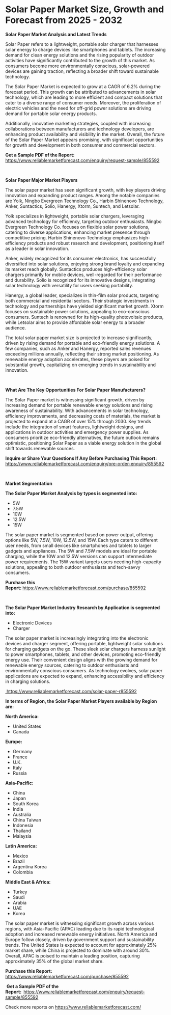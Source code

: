 <p><h1>Solar Paper Market Size, Growth and Forecast from 2025 - 2032</h1></p><p><strong>Solar Paper Market Analysis and Latest Trends</strong></p>
<p><p>Solar Paper refers to a lightweight, portable solar charger that harnesses solar energy to charge devices like smartphones and tablets. The increasing demand for clean energy solutions and the rising popularity of outdoor activities have significantly contributed to the growth of this market. As consumers become more environmentally conscious, solar-powered devices are gaining traction, reflecting a broader shift toward sustainable technology.</p><p>The Solar Paper Market is expected to grow at a CAGR of 6.2% during the forecast period. This growth can be attributed to advancements in solar technology, which are leading to more efficient and compact solutions that cater to a diverse range of consumer needs. Moreover, the proliferation of electric vehicles and the need for off-grid power solutions are driving demand for portable solar energy products. </p><p>Additionally, innovative marketing strategies, coupled with increasing collaborations between manufacturers and technology developers, are enhancing product availability and visibility in the market. Overall, the future of the Solar Paper Market appears promising, with significant opportunities for growth and development in both consumer and commercial sectors.</p></p>
<p><strong>Get a Sample PDF of the Report:&nbsp;</strong> <a href="https://www.reliablemarketforecast.com/enquiry/request-sample/855592?utm_campaign=2317&utm_medium=2&utm_source=Github&utm_content=ia&utm_term=13022025&utm_id=solar-paper">https://www.reliablemarketforecast.com/enquiry/request-sample/855592</a></p>
<p>&nbsp;</p>
<p><strong>Solar Paper Major Market Players</strong></p>
<p><p>The solar paper market has seen significant growth, with key players driving innovation and expanding product ranges. Among the notable companies are Yolk, Ningbo Evergreen Technology Co., Harbin Shinenovo Technology, Anker, Suntactics, Solio, Hanergy, Xtorm, Suntech, and Letsolar. </p><p>Yolk specializes in lightweight, portable solar chargers, leveraging advanced technology for efficiency, targeting outdoor enthusiasts. Ningbo Evergreen Technology Co. focuses on flexible solar power solutions, catering to diverse applications, enhancing market presence through competitive pricing. Harbin Shinenovo Technology emphasizes high-efficiency products and robust research and development, positioning itself as a leader in solar innovation.</p><p>Anker, widely recognized for its consumer electronics, has successfully diversified into solar solutions, enjoying strong brand loyalty and expanding its market reach globally. Suntactics produces high-efficiency solar chargers primarily for mobile devices, well-regarded for their performance and durability. Solio is recognized for its innovative designs, integrating solar technology with versatility for users seeking portability.</p><p>Hanergy, a global leader, specializes in thin-film solar products, targeting both commercial and residential sectors. Their strategic investments in technology and partnerships have yielded significant market growth. Xtorm focuses on sustainable power solutions, appealing to eco-conscious consumers. Suntech is renowned for its high-quality photovoltaic products, while Letsolar aims to provide affordable solar energy to a broader audience.</p><p>The total solar paper market size is projected to increase significantly, driven by rising demand for portable and eco-friendly energy solutions. A few companies, such as Anker and Hanergy, reported sales revenues exceeding millions annually, reflecting their strong market positioning. As renewable energy adoption accelerates, these players are poised for substantial growth, capitalizing on emerging trends in sustainability and innovation.</p></p>
<p>&nbsp;</p>
<p><strong>What Are The Key Opportunities For Solar Paper Manufacturers?</strong></p>
<p><p>The Solar Paper market is witnessing significant growth, driven by increasing demand for portable renewable energy solutions and rising awareness of sustainability. With advancements in solar technology, efficiency improvements, and decreasing costs of materials, the market is projected to expand at a CAGR of over 15% through 2030. Key trends include the integration of smart features, lightweight designs, and applications in outdoor activities and emergency power supplies. As consumers prioritize eco-friendly alternatives, the future outlook remains optimistic, positioning Solar Paper as a viable energy solution in the global shift towards renewable sources.</p></p>
<p><strong>Inquire or Share Your Questions If Any Before Purchasing This Report:</strong> <a href="https://www.reliablemarketforecast.com/enquiry/pre-order-enquiry/855592?utm_campaign=2317&utm_medium=2&utm_source=Github&utm_content=ia&utm_term=13022025&utm_id=solar-paper">https://www.reliablemarketforecast.com/enquiry/pre-order-enquiry/855592</a></p>
<p>&nbsp;</p>
<p><strong>Market Segmentation</strong></p>
<p><strong>The Solar Paper Market Analysis by types is segmented into:</strong></p>
<p><ul><li>5W</li><li>7.5W</li><li>10W</li><li>12.5W</li><li>15W</li></ul></p>
<p><p>The solar paper market is segmented based on power output, offering options like 5W, 7.5W, 10W, 12.5W, and 15W. Each type caters to different user needs, from small devices like smartphones and tablets to larger gadgets and appliances. The 5W and 7.5W models are ideal for portable charging, while the 10W and 12.5W versions can support intermediate power requirements. The 15W variant targets users needing high-capacity solutions, appealing to both outdoor enthusiasts and tech-savvy consumers.</p></p>
<p><strong>Purchase this Report:&nbsp;</strong><a href="https://www.reliablemarketforecast.com/purchase/855592?utm_campaign=2317&utm_medium=2&utm_source=Github&utm_content=ia&utm_term=13022025&utm_id=solar-paper">https://www.reliablemarketforecast.com/purchase/855592</a></p>
<p>&nbsp;</p>
<p><strong>The Solar Paper Market Industry Research by Application is segmented into:</strong></p>
<p><ul><li>Electronic Devices</li><li>Charger</li></ul></p>
<p><p>The solar paper market is increasingly integrating into the electronic devices and charger segment, offering portable, lightweight solar solutions for charging gadgets on the go. These sleek solar chargers harness sunlight to power smartphones, tablets, and other devices, promoting eco-friendly energy use. Their convenient design aligns with the growing demand for renewable energy sources, catering to outdoor enthusiasts and environmentally conscious consumers. As technology evolves, solar paper applications are expected to expand, enhancing accessibility and efficiency in charging solutions.</p></p>
<p><a href="https://www.reliablemarketforecast.com/solar-paper-r855592?utm_campaign=2317&utm_medium=2&utm_source=Github&utm_content=ia&utm_term=13022025&utm_id=solar-paper">&nbsp;https://www.reliablemarketforecast.com/solar-paper-r855592</a></p>
<p><strong>In terms of Region, the Solar Paper Market Players available by Region are:</strong></p>
<p>
    <p> <strong> North America: </strong>
        <ul>
            <li>United States</li>
            <li>Canada</li>
        </ul>
        </p> 
    <p> <strong> Europe: </strong>
        <ul>
            <li>Germany</li>
            <li>France</li>
            <li>U.K.</li>
            <li>Italy</li>
            <li>Russia</li>
        </ul>
        </p> 
    <p> <strong> Asia-Pacific: </strong>
        <ul>
            <li>China</li>
            <li>Japan</li>
            <li>South Korea</li>
            <li>India</li>
            <li>Australia</li>
            <li>China Taiwan</li>
            <li>Indonesia</li>
            <li>Thailand</li>
            <li>Malaysia</li>
        </ul>
        </p> 
    <p> <strong> Latin America: </strong>
        <ul>
            <li>Mexico</li>
            <li>Brazil</li>
            <li>Argentina Korea</li>
            <li>Colombia</li>
        </ul>
        </p> 
    <p> <strong> Middle East & Africa: </strong>
        <ul>
            <li>Turkey</li>
            <li>Saudi</li>
            <li>Arabia</li>
            <li>UAE</li>
            <li>Korea</li>
        </ul>
    </p>
    </p>
<p><p>The solar paper market is witnessing significant growth across various regions, with Asia-Pacific (APAC) leading due to its rapid technological adoption and increased renewable energy initiatives. North America and Europe follow closely, driven by government support and sustainability trends. The United States is expected to account for approximately 25% market share, while China is projected to dominate with around 30%. Overall, APAC is poised to maintain a leading position, capturing approximately 35% of the global market share.</p></p>
<p><strong>Purchase this Report: </strong><a href="https://www.reliablemarketforecast.com/purchase/855592?utm_campaign=2317&utm_medium=2&utm_source=Github&utm_content=ia&utm_term=13022025&utm_id=solar-paper">https://www.reliablemarketforecast.com/purchase/855592</a></p>
<p>&nbsp;<strong>Get a Sample PDF of the Report:&nbsp;&nbsp;</strong><a href="https://www.reliablemarketforecast.com/enquiry/request-sample/855592?utm_campaign=2317&utm_medium=2&utm_source=Github&utm_content=ia&utm_term=13022025&utm_id=solar-paper">https://www.reliablemarketforecast.com/enquiry/request-sample/855592</a></p>
<p><strong></strong></p>
<p>Check more reports on <a href="https://www.reliablemarketforecast.com/?utm_campaign=2317&utm_medium=2&utm_source=Github&utm_content=ia&utm_term=13022025&utm_id=solar-paper">https://www.reliablemarketforecast.com/</a></p>